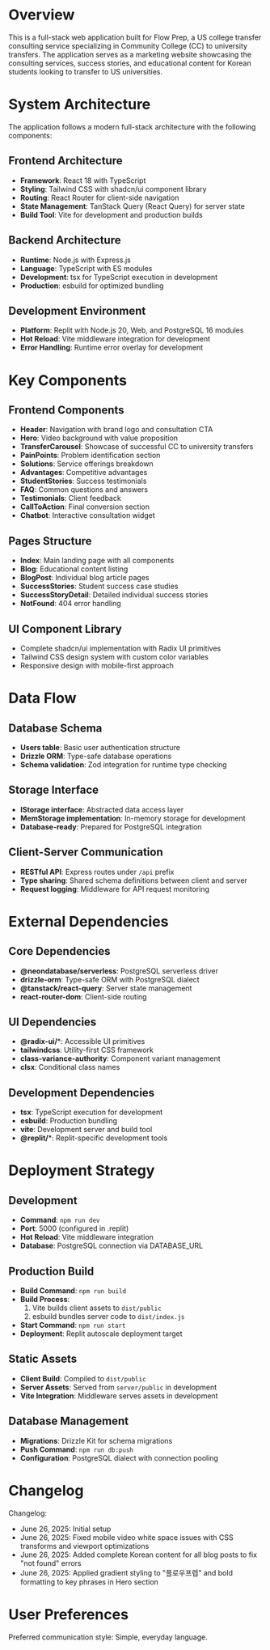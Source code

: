 # Overview

This is a full-stack web application built for Flow Prep, a US college transfer consulting service specializing in Community College (CC) to university transfers. The application serves as a marketing website showcasing the consulting services, success stories, and educational content for Korean students looking to transfer to US universities.

# System Architecture

The application follows a modern full-stack architecture with the following components:

## Frontend Architecture
- **Framework**: React 18 with TypeScript
- **Styling**: Tailwind CSS with shadcn/ui component library
- **Routing**: React Router for client-side navigation
- **State Management**: TanStack Query (React Query) for server state
- **Build Tool**: Vite for development and production builds

## Backend Architecture
- **Runtime**: Node.js with Express.js
- **Language**: TypeScript with ES modules
- **Development**: tsx for TypeScript execution in development
- **Production**: esbuild for optimized bundling

## Development Environment
- **Platform**: Replit with Node.js 20, Web, and PostgreSQL 16 modules
- **Hot Reload**: Vite middleware integration for development
- **Error Handling**: Runtime error overlay for development

# Key Components

## Frontend Components
- **Header**: Navigation with brand logo and consultation CTA
- **Hero**: Video background with value proposition
- **TransferCarousel**: Showcase of successful CC to university transfers
- **PainPoints**: Problem identification section
- **Solutions**: Service offerings breakdown
- **Advantages**: Competitive advantages
- **StudentStories**: Success testimonials
- **FAQ**: Common questions and answers
- **Testimonials**: Client feedback
- **CallToAction**: Final conversion section
- **Chatbot**: Interactive consultation widget

## Pages Structure
- **Index**: Main landing page with all components
- **Blog**: Educational content listing
- **BlogPost**: Individual blog article pages
- **SuccessStories**: Student success case studies
- **SuccessStoryDetail**: Detailed individual success stories
- **NotFound**: 404 error handling

## UI Component Library
- Complete shadcn/ui implementation with Radix UI primitives
- Tailwind CSS design system with custom color variables
- Responsive design with mobile-first approach

# Data Flow

## Database Schema
- **Users table**: Basic user authentication structure
- **Drizzle ORM**: Type-safe database operations
- **Schema validation**: Zod integration for runtime type checking

## Storage Interface
- **IStorage interface**: Abstracted data access layer
- **MemStorage implementation**: In-memory storage for development
- **Database-ready**: Prepared for PostgreSQL integration

## Client-Server Communication
- **RESTful API**: Express routes under `/api` prefix
- **Type sharing**: Shared schema definitions between client and server
- **Request logging**: Middleware for API request monitoring

# External Dependencies

## Core Dependencies
- **@neondatabase/serverless**: PostgreSQL serverless driver
- **drizzle-orm**: Type-safe ORM with PostgreSQL dialect
- **@tanstack/react-query**: Server state management
- **react-router-dom**: Client-side routing

## UI Dependencies
- **@radix-ui/***: Accessible UI primitives
- **tailwindcss**: Utility-first CSS framework
- **class-variance-authority**: Component variant management
- **clsx**: Conditional class names

## Development Dependencies
- **tsx**: TypeScript execution for development
- **esbuild**: Production bundling
- **vite**: Development server and build tool
- **@replit/***: Replit-specific development tools

# Deployment Strategy

## Development
- **Command**: `npm run dev`
- **Port**: 5000 (configured in .replit)
- **Hot Reload**: Vite middleware integration
- **Database**: PostgreSQL connection via DATABASE_URL

## Production Build
- **Build Command**: `npm run build`
- **Build Process**: 
  1. Vite builds client assets to `dist/public`
  2. esbuild bundles server code to `dist/index.js`
- **Start Command**: `npm run start`
- **Deployment**: Replit autoscale deployment target

## Static Assets
- **Client Build**: Compiled to `dist/public`
- **Server Assets**: Served from `server/public` in development
- **Vite Integration**: Middleware serves assets in development

## Database Management
- **Migrations**: Drizzle Kit for schema migrations
- **Push Command**: `npm run db:push`
- **Configuration**: PostgreSQL dialect with connection pooling

# Changelog

Changelog:
- June 26, 2025: Initial setup
- June 26, 2025: Fixed mobile video white space issues with CSS transforms and viewport optimizations
- June 26, 2025: Added complete Korean content for all blog posts to fix "not found" errors
- June 26, 2025: Applied gradient styling to "플로우프렙" and bold formatting to key phrases in Hero section

# User Preferences

Preferred communication style: Simple, everyday language.